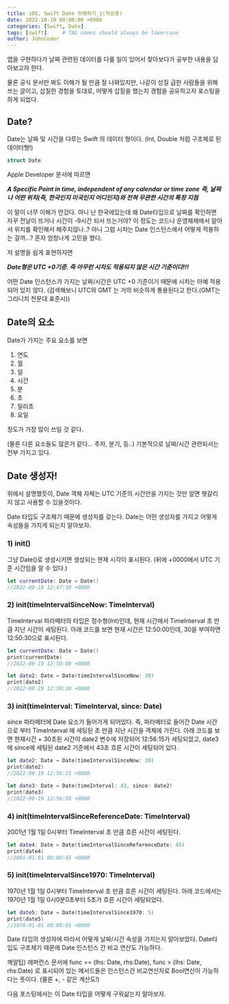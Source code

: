 ```yaml
---
title: iOS, Swift Date 이해하기_1(작성중)
date: 2022-10-10 00:00:00 +0900
categories: [Swift, Date]
tags: [swift]     # TAG names should always be lowercase
author: JohnCoder
---
```


앱을 구현하다가 날짜 관련된 데이터를 다룰 일이 있어서
찾아보다가 공부한 내용을 담아보고자 한다.

물론 공식 문서만 봐도 이해가 될 만큼 잘 나와있지만, 나같이 성질 급한 사람들을 위해 쓰는 글이고,
삽질한 경험을 토대로, 어떻게 삽질을 했는지 경험을 공유하고자 포스팅을 하게 되었다. 

## Date?

Date는 날짜 및 시간을 다루는 Swift 의 데이터 형이다. (Int, Double 처럼 구조체로 된 데이터형!)

```swift
struct Date
```

Apple Developer 문서에 따르면

***A Specific Point in time, independent of any calendar or time zone***
***즉, 날짜나 어떤 위치(즉, 한국인지 미국인지 어디인지)와 전혀 무관한 시간의 특정 지점***

이 말이 너무 이해가 안갔다. 아니 난 한국에있는데 왜 Date타입으로 날짜를 확인하면 자꾸 전날이 뜨거나
시간이 -9시간 되서 뜨는거야? 이 정도는 코드나 운영체제에서 알아서 위치를 확인해서 해주지않나..?
아니 그럼 시차는 Date 인스턴스에서 어떻게 적용하는 걸까...? 
혼자 엄청나게 고민을 했다.

저 설명을 쉽게 표현하자면

***Date형은 UTC +0기준. 즉 아무런 시차도 적용되지 않은 시간 기준이다!!!***

어떤 Date 인스턴스가 가지는 날짜/시간은 UTC +0 기준이기 때문에 시차는 아예 적용되어 있지 않다.
(검색해보니 UTC와 GMT 는 거의 비슷하게 통용된다고 한다.(GMT는 그리니치 천문대 표준시))

## Date의 요소

Date가 가지는 주요 요소를 보면

1) 연도
2) 월
3) 일
4) 시간
5) 분
6) 초
7) 밀리초
8) 요일

정도가 가장 많이 쓰일 것 같다.

(물론 다른 요소들도 많은거 같다... 주차, 분기, 등..)
기본적으로 날짜/시간 관련되서는 전부 가지고 있다.

## Date 생성자!

위에서 설명했듯이, Date 객체 자체는 UTC 기준의 시간만을 가지는 것만 알면 헷갈리지 않고
사용할 수 있을것이다.

Date 타입도 구조체기 때문에 생성자를 갖는다. Date는 어떤 생성자를 가지고 어떻게 속성들을 가지게 
되는지 알아보자.

### 1) init()
그냥 Date()로 생성시키면 생성되는 현재 시각이 표시된다.
(뒤에 +0000에서 UTC 기준 시간임을 알 수 있다.)

```swift
let currentDate: Date = Date()
//2022-09-19 12:47:30 +0000 
```

### 2) init(timeIntervalSinceNow: TimeInterval)

TimeInterval 파라메터의 타입은 정수형(Int)인데, 현재 시간에서 TimeInterval 초 만큼 지난 시간이 
세팅된다. 아래 코드를 보면 현재 시간은 12:50:00인데, 30을 부여하면 12:50:30으로 표시된다.

```swift
let currentDate: Date = Date()
print(currentDate)
//2022-09-19 12:50:00 +0000

let date2: Date = Date(timeIntervalSinceNow: 30)
print(date2)
//2022-09-19 12:50:30 +0000
```

### 3) init(timeInterval: TimeInterval, since: Date)

since 파라메터에 Date 요소가 들어가게 되어있다. 즉, 파라메터로 들어간 Date 시간으로 부터 TimeInterval 에 세팅된 초 만큼 지난 시간을 객체에 가진다. 
아래 코드를 보면 현재시간 + 30초된 시간이 date2 변수에 저장되어 12:56:15가 세팅되었고,
date3에 since에 세팅된 date2 기준에서 43초 흐른 시간이 세팅되어 있다.

```swift
let date2: Date = Date(timeIntervalSinceNow: 30)
print(date2)
//2022-09-19 12:56:15 +0000

let date3: Date = Date(timeInterval: 43, since: date2)
print(date3)
//2022-09-19 12:56:58 +0000
```

### 4) init(timeIntervalSinceReferenceDate: TimeInterval)

2001년 1월 1일 0시부터 TimeInterval 초 만큼 흐른 시간이 세팅된다.

```swift
let date4: Date = Date(timeIntervalSinceReferenceDate: 45)
print(date4)
//2001-01-01 00:00:45 +0000
```

### 5) init(timeIntervalSince1970: TimeInterval)

1970년 1월 1일 0시부터 TimeInterval 초 만큼 흐른 시간이 세팅된다.
아래 코드에서는 1970년 1월 1일 0시0분0초부터 5초가 흐른 시간이 세팅되었다.

```swift
let date5: Date = Date(timeIntervalSince1970: 5)
print(date5)
//1970-01-01 00:00:05 +0000
```

Date 타입의 생성자에 따라서 어떻게 날짜/시간 속성을 가지는지 알아보았다. 
Date타입도 구조체기 때문에 Date 인스턴스 간 비교 연산도 가능하다.

깨알팁) 레퍼런스 문서에 func == (lhs: Date, rhs:Date), func > (lhs: Date, rhs:Date) 로 표시되어 있는
메서드들은 인스턴스간 비교연산자로 Bool연산이 가능하다는 뜻이다.
(물론 +, - 같은 계산도!) 


다음 포스팅에서는 이 Date 타입을 어떻게 구워삶는지 알아보자.